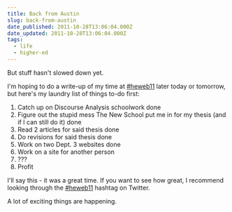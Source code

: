 ```yaml
---
title: Back from Austin
slug: back-from-austin
date_published: 2011-10-28T13:06:04.000Z
date_updated: 2011-10-28T13:06:04.000Z
tags:
  - life
  - higher-ed
---
```


But stuff hasn't slowed down yet.

I'm hoping to do a write-up of my time at [#heweb11](http://twitter.com/#!/search?q=%23heweb11) later today or tomorrow, but here's my laundry list of things to-do first:

1. Catch up on Discourse Analysis schoolwork done
2. Figure out the stupid mess The New School put me in for my thesis (and if I can still do it) done
3. Read 2 articles for said thesis done
4. Do revisions for said thesis done
5. Work on two Dept. 3 websites done
6. Work on a site for another person
7. ???
8. Profit

I'll say this - it was a great time. If you want to see how great, I recommend looking through the [#heweb11](https://twitter.com/#!/search?q=%23heweb11) hashtag on Twitter.

A lot of exciting things are happening.
